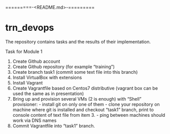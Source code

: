 =========-<README.md>-=========
# trn_devops
The repository contains tasks and the results of their implementation.

Task for Module 1
1.	Create Github account
2.	Create Github repository (for example “training”)
3.	Create branch task1 (commit some text file into this branch)
4.	Install VirtualBox with extensions
5.	Install Vagrant
6.	Create Vagrantfile based on Centos7 distributive (vagrant box can be used the same as in presentation)
7.	Bring up and provision several VMs (2 is enough) with “Shell” provisioner:
		- install git on only one of them
		- clone your repository on machine where git is installed and checkout “task1” branch, print to console content of text file from item 3.
		- ping between machines should work via DNS names
8.	Commit Vagrantfile into “task1” branch.